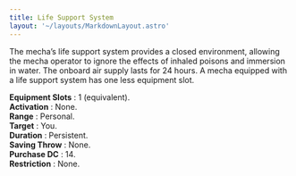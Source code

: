 ```yaml
---
title: Life Support System
layout: '~/layouts/MarkdownLayout.astro'
---
```

The mecha’s life support system provides a closed environment, allowing the
mecha operator to ignore the effects of inhaled poisons and immersion in
water. The onboard air supply lasts for 24 hours. A mecha equipped with a life
support system has one less equipment slot.

**Equipment Slots** : 1 (equivalent).  
**Activation** : None.  
**Range** : Personal.  
**Target** : You.  
**Duration** : Persistent.  
**Saving Throw** : None.  
**Purchase DC** : 14.  
**Restriction** : None.


